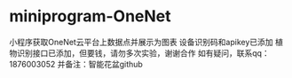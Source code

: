 # miniprogram-OneNet

小程序获取OneNet云平台上数据点并展示为图表
设备识别码和apikey已添加
植物识别接口已添加，但要钱，请勿多次实验，谢谢合作
如有疑问，联系qq：1876003052 并备注：智能花盆github
